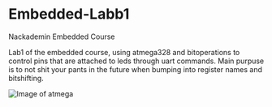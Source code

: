 # Embedded-Labb1
Nackademin Embedded Course

Lab1 of the embedded course, using atmega328 and bitoperations to control pins that are attached to leds through uart commands.
Main purpuse is to not shit your pants in the future when bumping into register names and bitshifting.


![Image of atmega](https://octodex.github.com/images/yaktocat.png)
